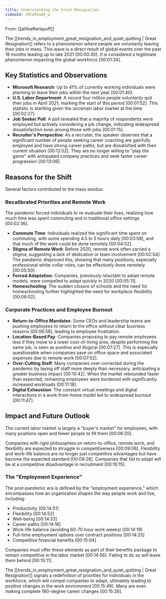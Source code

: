 ```yaml
---
title: Understanding the Great Resignation
videoId: CRCw5ba84_w
---
```


From: [[alifeafterlayoff]] <br/> 

The [[trends_in_employment_great_resignation_and_quiet_quitting | Great Resignation]] refers to a phenomenon where people are voluntarily leaving their jobs in mass. This wave is a direct result of global events over the past 18 months leading up to late 2021 <a class="yt-timestamp" data-t="00:00:30">[00:00:30]</a>. It is considered a legitimate phenomenon impacting the global workforce <a class="yt-timestamp" data-t="00:01:34">[00:01:34]</a>.

## Key Statistics and Observations

*   **Microsoft Research**: Up to 41% of currently working individuals were planning to leave their jobs within the next year <a class="yt-timestamp" data-t="00:01:40">[00:01:40]</a>.
*   **U.S. Labor Department**: A record four million people voluntarily quit their jobs in April 2021, marking the start of this period <a class="yt-timestamp" data-t="00:01:52">[00:01:52]</a>. This statistic is startling given the uncertain labor market at the time <a class="yt-timestamp" data-t="00:02:27">[00:02:27]</a>.
*   **Job Seeker Poll**: A poll revealed that a majority of respondents were employed but actively considering a job change, indicating widespread dissatisfaction even among those with jobs <a class="yt-timestamp" data-t="00:01:15">[00:01:15]</a>.
*   **Recruiter's Perspective**: As a recruiter, the speaker observes that a significant number of people seeking career coaching are gainfully employed and have strong career paths, but are dissatisfied with their current situation <a class="yt-timestamp" data-t="00:12:52">[00:12:52]</a>. They are no longer willing to "play the game" with antiquated company practices and seek faster career progression <a class="yt-timestamp" data-t="00:13:06">[00:13:06]</a>.

## Reasons for the Shift

Several factors contributed to the mass exodus:

### Recalibrated Priorities and Remote Work
The pandemic forced individuals to re-evaluate their lives, realizing how much time was spent commuting and in traditional office settings <a class="yt-timestamp" data-t="00:02:36">[00:02:36]</a>.
*   **Commute Time**: Individuals realized the significant time spent on commuting, with some spending 4.5 to 5 hours daily <a class="yt-timestamp" data-t="00:03:58">[00:03:58]</a>, and that much of the work could be done remotely <a class="yt-timestamp" data-t="00:04:52">[00:04:52]</a>.
*   **Stigma of Remote Work**: Before 2020, remote work often carried a stigma, suggesting a lack of dedication or team involvement <a class="yt-timestamp" data-t="00:02:54">[00:02:54]</a>. The pandemic disproved this, showing that many positions, especially professional white-collar roles, can be effectively done remotely <a class="yt-timestamp" data-t="00:05:50">[00:05:50]</a>.
*   **Forced Adaptation**: Companies, previously reluctant to adopt remote models, were compelled to adapt quickly in 2020 <a class="yt-timestamp" data-t="00:05:11">[00:05:11]</a>.
*   **Homeschooling**: The sudden closure of schools and the need for homeschooling further highlighted the need for workplace flexibility <a class="yt-timestamp" data-t="00:06:02">[00:06:02]</a>.

### Corporate Practices and Employee Burnout
*   **Return-to-Office Mandates**: Some CEOs and leadership teams are pushing employees to return to the office without clear business reasons <a class="yt-timestamp" data-t="00:06:58">[00:06:58]</a>, leading to employee frustration.
*   **Location-Based Pay**: Companies proposing to pay remote employees less if they move to a lower cost-of-living area, despite performing the same job, is seen as punitive and illogical <a class="yt-timestamp" data-t="00:07:27">[00:07:27]</a>. This is especially questionable when companies save on office space and associated expenses due to remote work <a class="yt-timestamp" data-t="00:07:52">[00:07:52]</a>.
*   **Over-Cutting Staff**: Many companies over-corrected during the pandemic by laying off staff more deeply than necessary, anticipating a greater business impact <a class="yt-timestamp" data-t="00:10:42">[00:10:42]</a>. When the market rebounded faster than expected, remaining employees were burdened with significantly increased workloads <a class="yt-timestamp" data-t="00:11:18">[00:11:18]</a>.
*   **Digital Exhaustion**: The constant virtual meetings and digital interactions in a work-from-home model led to widespread burnout <a class="yt-timestamp" data-t="00:11:47">[00:11:47]</a>.

## Impact and Future Outlook

The current labor market is largely a "buyer's market" for employees, with many positions open and fewer people to fill them <a class="yt-timestamp" data-t="00:08:20">[00:08:20]</a>.

Companies with rigid philosophies on return-to-office, remote work, and flexibility are expected to struggle in competitiveness <a class="yt-timestamp" data-t="00:09:06">[00:09:06]</a>. Flexibility and work-life balance are no longer just competitive advantages but have become the expected standard <a class="yt-timestamp" data-t="00:09:28">[00:09:28]</a>. Companies that fail to adapt will be at a competitive disadvantage in recruitment <a class="yt-timestamp" data-t="00:10:15">[00:10:15]</a>.

### The "Employment Experience"
The post-pandemic era is defined by the "employment experience," which encompasses how an organization shapes the way people work and live, including:
*   Productivity <a class="yt-timestamp" data-t="00:14:51">[00:14:51]</a>
*   Flexibility <a class="yt-timestamp" data-t="00:14:52">[00:14:52]</a>
*   Well-being <a class="yt-timestamp" data-t="00:14:53">[00:14:53]</a>
*   Career paths <a class="yt-timestamp" data-t="00:14:16">[00:14:16]</a>
*   Work-life balance (avoiding 60-70 hour work weeks) <a class="yt-timestamp" data-t="00:14:19">[00:14:19]</a>
*   Full-time employment options over contract positions <a class="yt-timestamp" data-t="00:14:25">[00:14:25]</a>
*   Competitive financial benefits <a class="yt-timestamp" data-t="00:15:04">[00:15:04]</a>

Companies must offer these elements as part of their benefits package to remain competitive in the labor market <a class="yt-timestamp" data-t="00:14:56">[00:14:56]</a>. Failing to do so will leave them behind <a class="yt-timestamp" data-t="00:15:11">[00:15:11]</a>.

The [[trends_in_employment_great_resignation_and_quiet_quitting | Great Resignation]] signals a redefinition of priorities for individuals in the workforce, which will compel companies to adapt, ultimately leading to positive changes in the work environment <a class="yt-timestamp" data-t="00:15:49">[00:15:49]</a>. Many are even making complete 180-degree career changes <a class="yt-timestamp" data-t="00:15:28">[00:15:28]</a>.